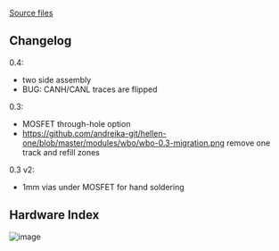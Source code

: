 [Source files](../../kicad/modules/hellen1-wbo)

## Changelog

0.4:
  - two side assembly
  - BUG: CANH/CANL traces are flipped

0.3: 
  - MOSFET through-hole option 
  - https://github.com/andreika-git/hellen-one/blob/master/modules/wbo/wbo-0.3-migration.png remove one track and refill zones
     
0.3 v2:
  - 1mm vias under MOSFET for hand soldering


## Hardware Index

![image](https://github.com/user-attachments/assets/d49ed114-77de-478d-b939-47d1072af736)
